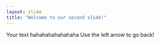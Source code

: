 ```yaml
---
layout: slide
title: "Welcome to our second slide!"
---
```

Your text hahahahahahahaha
Use the left arrow to go back!

